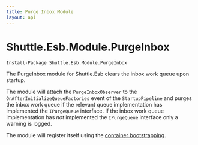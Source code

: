 ```yaml
---
title: Purge Inbox Module
layout: api
---
```

# Shuttle.Esb.Module.PurgeInbox

<div class="nuget-badge">
	<p>
		<code>Install-Package Shuttle.Esb.Module.PurgeInbox</code>
	</p>
</div>

The PurgeInbox module for Shuttle.Esb clears the inbox work queue upon startup.

The module will attach the `PurgeInboxObserver` to the `OnAfterInitializeQueueFactories` event of the `StartupPipeline` and purges the inbox work queue if the relevant queue implementation has implemented the `IPurgeQueue` interface.  If the inbox work queue implementation has *not* implemented the `IPurgeQueue` interface only a warning is logged.

The module will register itself using the [container bootstrapping](http://shuttle.github.io/shuttle-core/overview-container/#Bootstrapping).